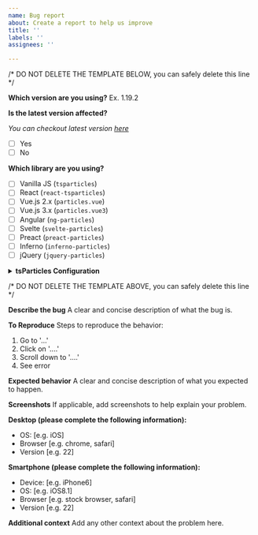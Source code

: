```yaml
---
name: Bug report
about: Create a report to help us improve
title: ''
labels: ''
assignees: ''

---
```


/* DO NOT DELETE THE TEMPLATE BELOW, you can safely delete this line */

**Which version are you using?**
Ex. 1.19.2

**Is the latest version affected?**

*You can checkout latest version [here](https://www.npmjs.com/package/tsparticles)*

- [ ] Yes
- [ ] No

**Which library are you using?**

- [ ] Vanilla JS (`tsparticles`)
- [ ] React (`react-tsparticles`)
- [ ] Vue.js 2.x (`particles.vue`)
- [ ] Vue.js 3.x (`particles.vue3`)
- [ ] Angular (`ng-particles`)
- [ ] Svelte (`svelte-particles`)
- [ ] Preact (`preact-particles`)
- [ ] Inferno (`inferno-particles`)
- [ ] jQuery (`jquery-particles`)

<details>
 <summary><b>tsParticles Configuration</b></summary>
  
  ```javascript
  /* add your config here */
  ```
</details>

/* DO NOT DELETE THE TEMPLATE ABOVE, you can safely delete this line */

**Describe the bug**
A clear and concise description of what the bug is.

**To Reproduce**
Steps to reproduce the behavior:
1. Go to '...'
2. Click on '....'
3. Scroll down to '....'
4. See error

**Expected behavior**
A clear and concise description of what you expected to happen.

**Screenshots**
If applicable, add screenshots to help explain your problem.

**Desktop (please complete the following information):**
 - OS: [e.g. iOS]
 - Browser [e.g. chrome, safari]
 - Version [e.g. 22]

**Smartphone (please complete the following information):**
 - Device: [e.g. iPhone6]
 - OS: [e.g. iOS8.1]
 - Browser [e.g. stock browser, safari]
 - Version [e.g. 22]

**Additional context**
Add any other context about the problem here.
